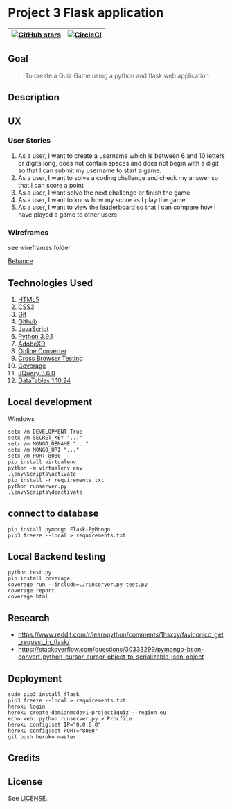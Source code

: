 # Project 3 Flask application

| <a href="https://github.com/DamianMcNulty/project3quiz/stargazers">     <img src="https://img.shields.io/github/stars/DamianMcNulty/project3quiz.svg?style=social" alt="GitHub stars"> </a> | [![CircleCI](https://circleci.com/gh/DamianMcNulty/project3quiz/tree/master.svg?style=shield)](https://circleci.com/gh/DamianMcNulty/project3quiz/tree/master) | 
| ------------------------------------------------------------------------------------------------------------------------------------------------------------------------------------------- | -------------------------------------------------------------------------------------------------------------------------------------------- |

## Goal

> To create a Quiz Game using a python and flask web application

## Description

## UX

### User Stories

1.  As a user, I want to create a username which is between 6 and 10 letters or digits long, does not contain spaces and does not begin with a digit so that I can submit my username to start a game.
2.  As a user, I want to solve a coding challenge and check my answer so that I can score a point
3.  As a user, I want solve the next challenge or finish the game
4.  As a user, I want to know how my score as I play the game
5.  As a user, I want to view the leaderboard so that I can compare how I have played a game to other users

### Wireframes

see wireframes folder

[Behance](https://www.behance.net/gallery/80996291/Java-Quiz) 

## Technologies Used

1.  [HTML5](https://en.wikipedia.org/wiki/HTML5)
2.  [CSS3](https://en.wikipedia.org/wiki/Cascading_Style_Sheets)
3.  [Git](https://git-scm.com/)
4.  [Github](https://github.com/)
5.  [JavaScript](https://en.wikipedia.org/wiki/JavaScript)
6.  [Python 3.9.1](https://www.python.org/)
7.  [AdobeXD](https://www.adobe.com/ie/products/xd.html)
8.  [Online Converter](https://www.onlineconverter.com/mp4-to-gif)
9.  [Cross Browser Testing](https://crossbrowsertesting.com/)
10. [Coverage](https://coverage.readthedocs.io/en/coverage-5.5/#)
11. [JQuery 3.6.0](https://jquery.com/)
12. [DataTables 1.10.24](https://github.com/DataTables/DataTables)

## Local development

Windows

    setx /m DEVELOPMENT True
    setx /m SECRET_KEY "..."
    setx /m MONGO_DBNAME "..."
    setx /m MONGO_URI "..."
    setx /m PORT 8080
    pip install virtualenv
    python -m virtualenv env
    .\env\Scripts\activate
    pip install -r requirements.txt
    python runserver.py
    .\env\Scripts\deactivate

## connect to database

    pip install pymongo Flask-PyMongo
    pip3 freeze --local > requirements.txt

## Local Backend testing

    python test.py
    pip install coverage
    coverage run --include=./runserver.py test.py
    coverage report
    coverage html

## Research

-   <https://www.reddit.com/r/learnpython/comments/1hsxxy/faviconico_get_request_in_flask/>
-   <https://stackoverflow.com/questions/30333299/pymongo-bson-convert-python-cursor-cursor-object-to-serializable-json-object>

## Deployment

    sudo pip3 install flask
    pip3 freeze --local > requirements.txt
    heroku login
    heroku create damianmcdev1-project3quiz --region eu
    echo web: python runserver.py > Procfile
    heroku config:set IP="0.0.0.0"
    heroku config:set PORT="8080"
    git push heroku master

## Credits

## License

See [LICENSE](LICENSE).
